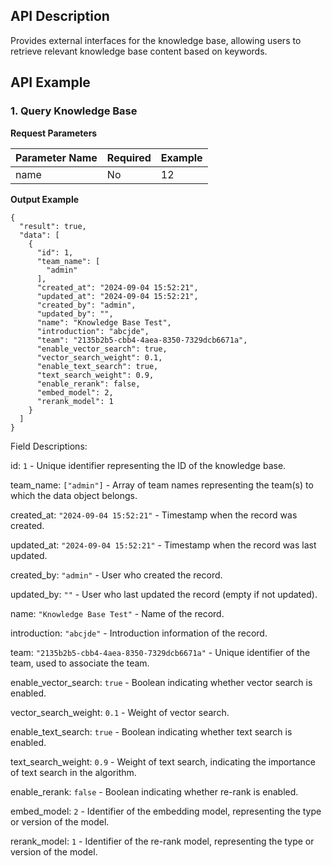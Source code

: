 ## API Description

Provides external interfaces for the knowledge base, allowing users to retrieve relevant knowledge base content based on keywords.

## API Example

### 1. Query Knowledge Base

**Request Parameters**

|Parameter Name|Required|Example
|---|---|---|
|name|No|12|

**Output Example**

~~~
{
  "result": true,
  "data": [
    {
      "id": 1,
      "team_name": [
        "admin"
      ],
      "created_at": "2024-09-04 15:52:21",
      "updated_at": "2024-09-04 15:52:21",
      "created_by": "admin",
      "updated_by": "",
      "name": "Knowledge Base Test",
      "introduction": "abcjde",
      "team": "2135b2b5-cbb4-4aea-8350-7329dcb6671a",
      "enable_vector_search": true,
      "vector_search_weight": 0.1,
      "enable_text_search": true,
      "text_search_weight": 0.9,
      "enable_rerank": false,
      "embed_model": 2,
      "rerank_model": 1
    }
  ]
}
~~~

Field Descriptions:

id: `1` - Unique identifier representing the ID of the knowledge base.

team_name: `["admin"]` - Array of team names representing the team(s) to which the data object belongs.

created_at: `"2024-09-04 15:52:21"` - Timestamp when the record was created.

updated_at: `"2024-09-04 15:52:21"` - Timestamp when the record was last updated.

created_by: `"admin"` - User who created the record.

updated_by: `""` - User who last updated the record (empty if not updated).

name: `"Knowledge Base Test"` - Name of the record.

introduction: `"abcjde"` - Introduction information of the record.

team: `"2135b2b5-cbb4-4aea-8350-7329dcb6671a"` - Unique identifier of the team, used to associate the team.

enable_vector_search: `true` - Boolean indicating whether vector search is enabled.

vector_search_weight: `0.1` - Weight of vector search.

enable_text_search: `true` - Boolean indicating whether text search is enabled.

text_search_weight: `0.9` - Weight of text search, indicating the importance of text search in the algorithm.

enable_rerank: `false` - Boolean indicating whether re-rank is enabled.

embed_model: `2` - Identifier of the embedding model, representing the type or version of the model.

rerank_model: `1` - Identifier of the re-rank model, representing the type or version of the model.